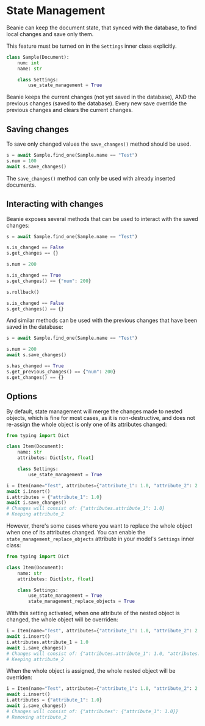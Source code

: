 # State Management

Beanie can keep the document state, that synced with the database, to find local changes and save only them.

This feature must be turned on in the `Settings` inner class explicitly.

```python
class Sample(Document):
    num: int
    name: str

    class Settings:
        use_state_management = True
```

Beanie keeps the current changes (not yet saved in the database), AND the previous changes (saved to the database).
Every new save override the previous changes and clears the current changes.


## Saving changes

To save only changed values the `save_changes()` method should be used.

```python
s = await Sample.find_one(Sample.name == "Test")
s.num = 100
await s.save_changes()
```

The `save_changes()` method can only be used with already inserted documents.


## Interacting with changes

Beanie exposes several methods that can be used to interact with the saved changes:

```python
s = await Sample.find_one(Sample.name == "Test")

s.is_changed == False
s.get_changes == {}

s.num = 200

s.is_changed == True
s.get_changes() == {"num": 200}

s.rollback()

s.is_changed == False
s.get_changes() == {}
```

And similar methods can be used with the previous changes that have been saved in the database:

```python
s = await Sample.find_one(Sample.name == "Test")

s.num = 200
await s.save_changes()

s.has_changed == True
s.get_previous_changes() == {"num": 200}
s.get_changes() == {}
```


## Options

By default, state management will merge the changes made to nested objects, which is fine for most cases,
as it is non-destructive, and does not re-assign the whole object is only one of its attributes changed:

```python
from typing import Dict

class Item(Document):
    name: str
    attributes: Dict[str, float]

    class Settings:
        use_state_management = True
```

```python
i = Item(name="Test", attributes={"attribute_1": 1.0, "attribute_2": 2.0})
await i.insert()
i.attributes = {"attribute_1": 1.0}
await i.save_changes()
# Changes will consist of: {"attributes.attribute_1": 1.0}
# Keeping attribute_2
```

However, there's some cases where you want to replace the whole object when one of its attributes changed.
You can enable the `state_management_replace_objects` attribute in your model's `Settings` inner class:

```python
from typing import Dict

class Item(Document):
    name: str
    attributes: Dict[str, float]

    class Settings:
        use_state_management = True
        state_management_replace_objects = True
```

With this setting activated, when one attribute of the nested object is changed, the whole object will be overriden:

```python
i = Item(name="Test", attributes={"attribute_1": 1.0, "attribute_2": 2.0})
await i.insert()
i.attributes.attribute_1 = 1.0
await i.save_changes()
# Changes will consist of: {"attributes.attribute_1": 1.0, "attributes.attribute_2": 2.0}
# Keeping attribute_2
```

When the whole object is assigned, the whole nested object will be overriden:

```python
i = Item(name="Test", attributes={"attribute_1": 1.0, "attribute_2": 2.0})
await i.insert()
i.attributes = {"attribute_1": 1.0}
await i.save_changes()
# Changes will consist of: {"attributes": {"attribute_1": 1.0}}
# Removing attribute_2
```

